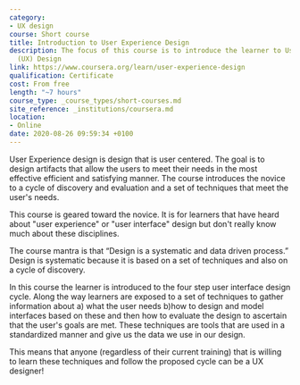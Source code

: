 ```yaml
---
category: 
- UX design
course: Short course
title: Introduction to User Experience Design
description: The focus of this course is to introduce the learner to User Experience
  (UX) Design
link: https://www.coursera.org/learn/user-experience-design
qualification: Certificate
cost: From free
length: "~7 hours"
course_type: _course_types/short-courses.md
site_reference: _institutions/coursera.md
location:
- Online
date: 2020-08-26 09:59:34 +0100
---
```

User Experience design is design that is user centered. The goal is to design artifacts that allow the users to meet their needs in the most effective efficient and satisfying manner. The course introduces the novice to a cycle of discovery and evaluation and a set of techniques that meet the user's needs. 

This course is geared toward the novice. It is for learners that have heard about "user experience" or "user interface" design but don't really know much about these disciplines. 

The course mantra is that “Design is a systematic and data driven process.” Design is systematic because it is based on a set of techniques and also on a cycle of discovery. 

In this course the learner is introduced to the four step user interface design cycle. Along the way learners are exposed to a set of techniques to gather information about a) what the user needs b)how to design and model interfaces based on these and then how to evaluate the design to ascertain that the user's goals are met. These techniques are tools that are used in a standardized manner and give us the data we use in our design. 

This means that anyone (regardless of their current training) that is willing to learn these techniques and follow the proposed cycle can be a UX designer!